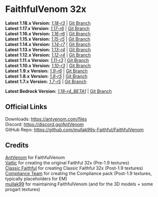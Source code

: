# FaithfulVenom 32x

**Latest 1.18.x Version:** [_1.18-r3_](https://drive.google.com/file/d/18e1Ylw8V_BdE_3Lj0RR_mVVYQTmzqosm/view?usp=sharing) | [Git Branch](https://github.com/mullak99s-Faithful/FaithfulVenom/tree/1.18)    
**Latest 1.17.x Version:** [_1.17-r6_](https://drive.google.com/file/d/1Hq0ixrpQSN8ITrtKm0ac5Qy4yqTsafLf/view?usp=sharing) | [Git Branch](https://github.com/mullak99s-Faithful/FaithfulVenom/tree/1.17)  
**Latest 1.16.x Version:** [_1.16-r6_](https://drive.google.com/file/d/1s5G_cMdW5EBXIp_ZWanaU7layuXXb8wF/view?usp=sharing) | [Git Branch](https://github.com/mullak99s-Faithful/FaithfulVenom/tree/1.16)  
**Latest 1.15.x Version:** [_1.15-r5_](https://drive.google.com/file/d/1Gez4c1bSlQWsoHJ29OvtlGolXPpDRXyq/view?usp=sharing) | [Git Branch](https://github.com/mullak99s-Faithful/FaithfulVenom/tree/1.15)  
**Latest 1.14.x Version:** [_1.14-r7_](https://drive.google.com/file/d/1wxPIW2Bv4wDG9raAOC8dJnRiGpdDKsaf/view?usp=sharing) | [Git Branch](https://github.com/mullak99s-Faithful/FaithfulVenom/tree/1.14)  
**Latest 1.13.x Version:** [_1.13-r4_](https://drive.google.com/file/d/1Il_xgXf2_bIOFmpHm5b8_p_v3kxPvOHi/view?usp=sharing) | [Git Branch](https://github.com/mullak99s-Faithful/FaithfulVenom/tree/1.13)  
**Latest 1.12.x Version:** [_1.12-r4_](https://drive.google.com/file/d/1jTRx2_JQvoKeb6kVu6YZTseKd8orMG6e/view?usp=sharing) | [Git Branch](https://github.com/mullak99s-Faithful/FaithfulVenom/tree/1.12)  
**Latest 1.11.x Version:** [_1.11-r3_](https://drive.google.com/file/d/1BnI7u3NIcpQirdsSjBiZgJRyzehsuXdm/view?usp=sharing) | [Git Branch](https://github.com/mullak99s-Faithful/FaithfulVenom/tree/1.11)  
**Latest 1.10.x Version:** [_1.10-r3_](https://drive.google.com/file/d/1m5N9FePEBpz2sAr6HlVQY2bl-BY-PZb4/view?usp=sharing) | [Git Branch](https://github.com/mullak99s-Faithful/FaithfulVenom/tree/1.10)  
**Latest 1.9.x Version:** [_1.9-r6_](https://drive.google.com/file/d/1BtFtts2lCJLI1dnpOj-hTuuXv6hMI64E/view?usp=sharing) | [Git Branch](https://github.com/mullak99s-Faithful/FaithfulVenom/tree/1.9)  
**Latest 1.8.x Version:** [_1.8-r5_](https://drive.google.com/file/d/1a-Mz6uELS1o9cOuxV-TY5aING8Dmatbi/view?usp=sharing) | [Git Branch](https://github.com/mullak99s-Faithful/FaithfulVenom/tree/1.8)  
**Latest 1.7.x Version:** [_1.7-r5_](https://drive.google.com/file/d/1tVhUBGgdmwtXo_5cBHSpebhqfAjEfkST/view?usp=sharing) | [Git Branch](https://github.com/mullak99s-Faithful/FaithfulVenom/tree/1.7)  

**Latest Bedrock Version:** [_1.18-r4_BETA1_](https://builds.mullak99.co.uk/FaithfulVenom/Bedrock/Dev-Builds/FaithfulVenom-32x-Bedrock-1.18-r4_BETA1.mcpack) | [Git Branch](https://github.com/mullak99s-Faithful/FaithfulVenom/tree/bedrock)  

## Official Links

Downloads: https://antvenom.com/files  
Discord: https://discord.gg/AntVenom  
GitHub Repo: https://github.com/mullak99s-Faithful/FaithfulVenom  

## Credits

[AntVenom](https://antvenom.com/) for FaithfulVenom  
[Vattic](https://web.archive.org/web/20150607220656/http://www.minecraftforum.net:80/forums/mapping-and-modding/resource-packs/1223254-faithful-32x32-pack-update-red-cat-clay-1-8) for creating the original Faithful 32x (Pre-1.9 textures)  
[Classic Faithful](https://github.com/ClassicFaithful) for creating Classic Faithful 32x (Post-1.9 textures)  
[Compliance Team](https://compliancepack.net/) for creating the Compliance pack (Post-1.9 textures, typically placeholders for EM)  
[mullak99](https://faithful.mullak99.co.uk/) for maintaining FaithfulVenom (and for the 3D models + some progart textures)   
